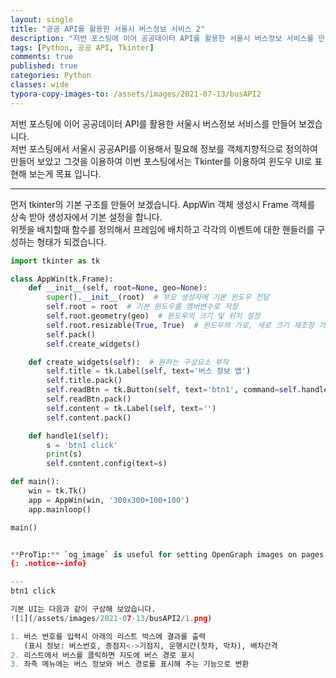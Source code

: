 ```yaml
---
layout: single
title: "공공 API를 활용한 서울시 버스정보 서비스 2"
description: "저번 포스팅에 이어 공공데이터 API를 활용한 서울시 버스정보 서비스를 만들어 보겠습니다."
tags: [Python, 공공 API, Tkinter]
comments: true
published: true
categories: Python
classes: wide
typora-copy-images-to: /assets/images/2021-07-13/busAPI2
---
```


저번 포스팅에 이어 공공데이터 API를 활용한 서울시 버스정보 서비스를 만들어 보겠습니다.  
저번 포스팅에서 서울시 공공API를 이용해서 필요해 정보를 객체지향적으로 정의하여 만들어 보았고 그것을 이용하여 이번 포스팅에서는 Tkinter를 이용하여 윈도우 UI로 표현해 보는게 목표 입니다.

---

먼저 tkinter의 기본 구조를 만들어 보겠습니다. AppWin 객체 생성시 Frame 객체를 상속 받아 생성자에서 기본 설정을 합니다.  
위젯을 배치할때 함수를 정의해서 프레임에 배치하고 각각의 이벤트에 대한 핸들러를 구성하는 형태가 되겠습니다.  


```python
import tkinter as tk

class AppWin(tk.Frame):
    def __init__(self, root=None, geo=None):
        super().__init__(root)  # 부모 생성자에 기본 윈도우 전달
        self.root = root  # 기본 윈도우를 멤버변수로 저장
        self.root.geometry(geo)  # 윈도우의 크기 및 위치 설정
        self.root.resizable(True, True)  # 윈도우의 가로, 세로 크기 재조정 가능으로 설정
        self.pack()
        self.create_widgets()

    def create_widgets(self):  # 원하는 구성요소 부착
        self.title = tk.Label(self, text='버스 정보 앱')
        self.title.pack()
        self.readBtn = tk.Button(self, text='btn1', command=self.handle1)
        self.readBtn.pack()
        self.content = tk.Label(self, text='')
        self.content.pack()

    def handle1(self):
        s = 'btn1 click'
        print(s)
        self.content.config(text=s)
```


```python
def main():
    win = tk.Tk()
    app = AppWin(win, '300x300+100+100')
    app.mainloop()

main()


**ProTip:** `og_image` is useful for setting OpenGraph images on pages that don't have a header or overlay image.
{: .notice--info}

---
btn1 click

기본 UI는 다음과 같이 구상해 보았습니다.
![1](/assets/images/2021-07-13/busAPI2/1.png)

1. 버스 번호를 입력시 아래의 리스트 박스에 결과를 출력
   (표시 정보: 버스번호, 종점지<->기점지, 운행시간(첫차, 막차), 배차간격
2. 리스트에서 버스를 클릭하면 지도에 버스 경로 표시
3. 좌측 메뉴에는 버스 정보와 버스 경로를 표시해 주는 기능으로 변환

